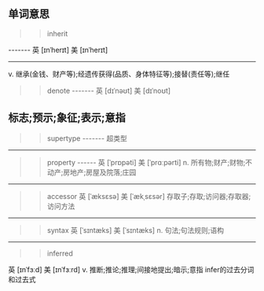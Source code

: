 ## 单词意思
 >> inherit

 ------- 英 [ɪnˈherɪt]   美 [ɪnˈherɪt]


 --------------------------------------------------

v.
继承(金钱、财产等);经遗传获得(品质、身体特征等);接替(责任等);继任

>> denote
------- 英 [dɪˈnəʊt]   美 [dɪˈnoʊt]

标志;预示;象征;表示;意指
-----------------------------------------------------------

  >> supertype
 ------- 超类型
----------------------------------------------------------
 >> property
 ------ 英 [ˈprɒpəti]   美 [ˈprɑːpərti]
 n.
 所有物;财产;财物;不动产;房地产;房屋及院落;庄园
-----------------------------------------------------------------

>>accessor
英 [ˈæksɛsə]   美 [ˈækˌsɛsər]
存取子;存取;访问器;存取器;访问方法
--------------------------------------------------------------------


>>syntax
  英 [ˈsɪntæks]   美 [ˈsɪntæks]
  n.
  句法;句法规则;语构
 -----------------------------------------------------------------------


 >>inferred

 英 [ɪnˈfɜːd]   美 [ɪnˈfɜːrd]
 v.
 推断;推论;推理;间接地提出;暗示;意指
 infer的过去分词和过去式


